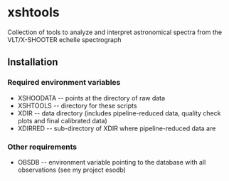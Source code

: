 # xshtools
Collection of tools to analyze and interpret astronomical spectra from the VLT/X-SHOOTER echelle spectrograph

## Installation
### Required environment variables
* XSHOODATA -- points at the directory of raw data
* XSHTOOLS -- directory for these scripts
* XDIR -- data directory (includes pipeline-reduced data, quality check plots and final calibrated data)
* XDIRRED -- sub-directory of XDIR where pipeline-reduced data are

### Other requirements
* OBSDB -- environment variable pointing to the database with all observations (see my project esodb)
